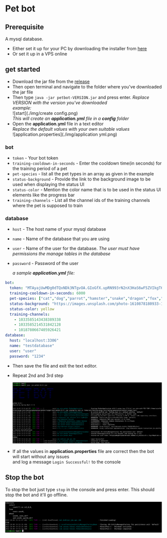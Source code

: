 # Pet bot

## Prerequisite 
A mysql database.
* Either set it up for your PC by downloading the installer from [here](https://dev.mysql.com/downloads/mysql/)
* Or set it up in a VPS online

## get started

- Download the jar file from the [release](https://github.com/SrinSS01/petbot/releases)
- Then open terminal and navigate to the folder where you've downloaded the jar file
- Then type `java -jar petbot-VERSION.jar` and press enter. _Replace VERSION with the version you've downloaded_  
  _example:_  
  ![start](./img/create config.png)  
  _This will create an **application.yml** file in a **config** folder_
- Open the **application.yml** file in a text editor  
  _Replace the default values with your own suitable values_  
  ![application.properties](./img/application yml.png)  
### bot
* `token` - Your bot token
* `training-cooldown-in-seconds` - Enter the cooldown time(in seconds) for the training period of a pet
* `pet-species` - list all the pet types in an array as given in the example
* `status-background` - Provide the link to the background image to be used when displaying the status UI
* `status-color` - Mention the color name that is to be used in the status UI elements like the progress bar
* `training-channels` - List all the channel ids of the training channels where the pet is supposed to train

### database
* `host` - The host name of your mysql database
* `name` - Name of the database that you are using
* `user` - Name of the user for the database. _The user must have permissions the manage tables in the database_
* `password` - Password of the user

   _a sample **application.yml** file:_
```yaml
bot:
  token: "MTAyajUwMDg0dTQxNDk3NTgvOA.GIoGfX.upRN993rN2nX3HaS6wF5ZVIkgT6RpIh2mQq3ws"
  training-cooldown-in-seconds: 6000
  pet-species: ["cat","dog","parrot","hamster","snake","dragon","fox","deer","squirrel","beast"]
  status-background: "https://images.unsplash.com/photo-1610878180933-123728745d22?ixlib=rb-4.0.3&ixid=MnwxMjA3fDB8MHxzZWFyY2h8Mnx8bW9yYWluZSUyMGxha2V8ZW58MHx8MHx8&w=1000&q=80"
  status-color: yellow
  training-channels:
    - 1033585143438389338
    - 1033585214531842128
    - 1018780667405926421
database:
  host: "localhost:3306"
  name: "testdatabase"
  user: "user"
  password: "1234"
```
   
- Then save the file and exit the text editor.
- Repeat 2nd and 3rd step

  ![repeat](./img/run_again.png)  
  
- If all the values in **application.properties** file are correct then the bot will start without any issues   
  and log a message `Login Successful!` to the console
## Stop the bot

To stop the bot just type `stop` in the console and press enter. This should stop the bot and it'll go offline.

![stop](./img/stop.png)
